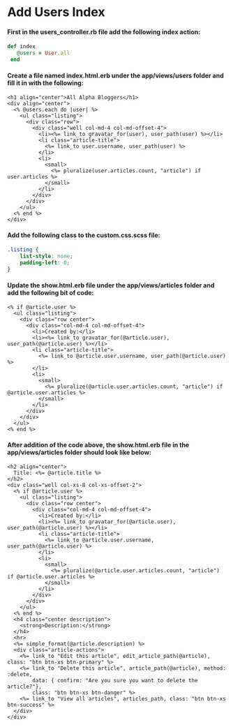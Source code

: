 # Add Users Index

#### First in the users\_controller.rb file add the following index action:

```ruby
def index
   @users = User.all
 end
```

#### Create a file named index.html.erb under the app/views/users folder and fill it in with the following:

```markup
<h1 align="center">All Alpha Bloggers</h1>
<div align="center">
  <% @users.each do |user| %>
    <ul class="listing">
      <div class="row">
        <div class="well col-md-4 col-md-offset-4">
          <li><%= link_to gravatar_for(user), user_path(user) %></li>
          <li class="article-title">
            <%= link_to user.username, user_path(user) %>
          </li>
          <li>
            <small>
              <%= pluralize(user.articles.count, "article") if user.articles %>
            </small>
          </li>
        </div>
      </div>
    </ul>
  <% end %>
</div>
```

#### Add the following class to the custom.css.scss file:

```css
.listing {
    list-style: none;
    padding-left: 0;
}
```

#### Update the show.html.erb file under the app/views/articles folder and add the following bit of code:

```markup
<% if @article.user %>
  <ul class="listing">
    <div class="row center">
      <div class="col-md-4 col-md-offset-4">
        <li>Created by:</li>
        <li><%= link_to gravatar_for(@article.user), user_path(@article.user) %></li>
        <li class="article-title">
          <%= link_to @article.user.username, user_path(@article.user) %>
        </li>
        <li>
          <small>
            <%= pluralize(@article.user.articles.count, "article") if @article.user.articles %>
          </small>
        </li>
      </div>
    </div>
  </ul>
<% end %>
```

#### After addition of the code above, the show.html.erb file in the app/views/articles folder should look like below:

```markup
<h2 align="center">
  Title: <%= @article.title %>
</h2>
<div class="well col-xs-8 col-xs-offset-2">
  <% if @article.user %>
    <ul class="listing">
      <div class="row center">
        <div class="col-md-4 col-md-offset-4">
          <li>Created by:</li>
          <li><%= link_to gravatar_for(@article.user), user_path(@article.user) %></li>
          <li class="article-title">
            <%= link_to @article.user.username, user_path(@article.user) %>
          </li>
          <li>
            <small>
              <%= pluralize(@article.user.articles.count, "article") if @article.user.articles %>
            </small>
          </li>
        </div>
      </div>
    </ul>
  <% end %>
  <h4 class="center description">
    <strong>Description:</strong>
  </h4>
  <hr>
  <%= simple_format(@article.description) %>
  <div class="article-actions">
    <%= link_to "Edit this article", edit_article_path(@article), class: "btn btn-xs btn-primary" %>
    <%= link_to "Delete this article", article_path(@article), method: :delete,
        data: { confirm: "Are you sure you want to delete the article?"},
        class: "btn btn-xs btn-danger" %>
    <%= link_to "View all articles", articles_path, class: "btn btn-xs btn-success" %>
  </div>
</div>
```

